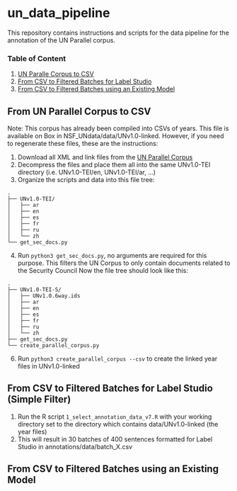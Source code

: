 # un_data_pipeline
This repository contains instructions and scripts for the data pipeline for the annotation of the UN Parallel corpus.

### Table of Content
1. [UN Paralle Corpus to CSV](#from-un-parallel-corpus-to-csv)
2. [From CSV to Filtered Batches for Label Studio](#from-csv-to-filtered-batches-for-label-studio-simple-filter)
3. [From CSV to Filtered Batches using an Existing Model](#from-csv-to-filtered-batches-from-an-existing-model)

## From UN Parallel Corpus to CSV

Note: This corpus has already been compiled into CSVs of years. This file is available on Box in NSF_UNdata/data/UNv1.0-linked. However, if you need to regenerate these files, these are the instructions:
1. Download all XML and link files from the [UN Parallel Corpus](https://www.un.org/dgacm/en/content/uncorpus/Download)
2. Decompress the files and place them all into the same UNv1.0-TEI directory (i.e. UNv1.0-TEI/en, UNv1.0-TEI/ar, ...)
3. Organize the scripts and data into this file tree:
```
.
├── UNv1.0-TEI/
│   ├── ar
│   ├── en
│   ├── es
│   ├── fr
│   ├── ru
│   └── zh
└── get_sec_docs.py  
```
4. Run `python3 get_sec_docs.py`, no arguments are required for this purpose. This filters the UN Corpus to only contain documents related to the Security Council
  Now the file tree should look like this:
```
.
├── UNv1.0-TEI-S/
│   ├── UNv1.0.6way.ids
│   ├── ar
│   ├── en
│   ├── es
│   ├── fr
│   ├── ru
│   └── zh
├── get_sec_docs.py
└── create_parallel_corpus.py
```
6. Run `python3 create_parallel_corpus --csv` to create the linked year files in UNv1.0-linked

## From CSV to Filtered Batches for Label Studio (Simple Filter)
1. Run the R script `1_select_annotation_data_v7.R` with your working directory set to the directory which contains data/UNv1.0-linked (the year files)
2. This will result in 30 batches of 400 sentences formatted for Label Studio in annotations/data/batch_X.csv

## From CSV to Filtered Batches using an Existing Model
